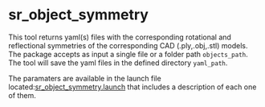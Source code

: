 # sr_object_symmetry

This tool returns yaml(s) files with the corresponding rotational and reflectional symmetries of the corresponding CAD (.ply,.obj,.stl) models. The package accepts as input a single file or a folder path `objects_path`. The tool will save the yaml files in the defined directory `yaml_path`. 

The paramaters are available in the launch file located:[sr_object_symmetry.launch](launch/sr_object_symmetry.launch)  that includes a description of each one of them. 